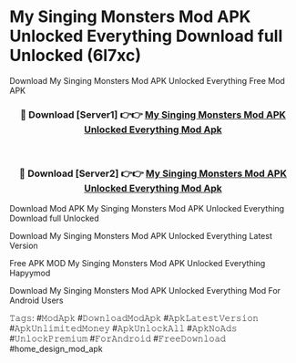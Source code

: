 # My Singing Monsters Mod APK Unlocked Everything Download full Unlocked (6l7xc)
Download My Singing Monsters Mod APK Unlocked Everything Free Mod APK

<div align="center">
<h3>🔴 Download [Server1] 👉👉 <a href="https://apkcomod.com?title=My_Singing_Monsters_Mod_APK_Unlocked_Everything">My Singing Monsters Mod APK Unlocked Everything Mod Apk</a></h3><br>

<h3>🔴 Download [Server2] 👉👉 <a href="https://apkcomod.com?title=My_Singing_Monsters_Mod_APK_Unlocked_Everything">My Singing Monsters Mod APK Unlocked Everything Mod Apk</a></h3>
</div>


Download Mod APK My Singing Monsters Mod APK Unlocked Everything Download full Unlocked

Download My Singing Monsters Mod APK Unlocked Everything Latest Version

Free APK MOD My Singing Monsters Mod APK Unlocked Everything Hapyymod

Download My Singing Monsters Mod APK Unlocked Everything Mod For Android Users

𝚃𝚊𝚐𝚜: #𝙼𝚘𝚍𝙰𝚙𝚔 #𝙳𝚘𝚠𝚗𝚕𝚘𝚊𝚍𝙼𝚘𝚍𝙰𝚙𝚔 #𝙰𝚙𝚔𝙻𝚊𝚝𝚎𝚜𝚝𝚅𝚎𝚛𝚜𝚒𝚘𝚗 #𝙰𝚙𝚔𝚄𝚗𝚕𝚒𝚖𝚒𝚝𝚎𝚍𝙼𝚘𝚗𝚎𝚢 #𝙰𝚙𝚔𝚄𝚗𝚕𝚘𝚌𝚔𝙰𝚕𝚕 #𝙰𝚙𝚔𝙽𝚘𝙰𝚍𝚜 #𝚄𝚗𝚕𝚘𝚌𝚔𝙿𝚛𝚎𝚖𝚒𝚞𝚖 #𝙵𝚘𝚛𝙰𝚗𝚍𝚛𝚘𝚒𝚍 #𝙵𝚛𝚎𝚎𝙳𝚘𝚠𝚗𝚕𝚘𝚊𝚍 #home_design_mod_apk
